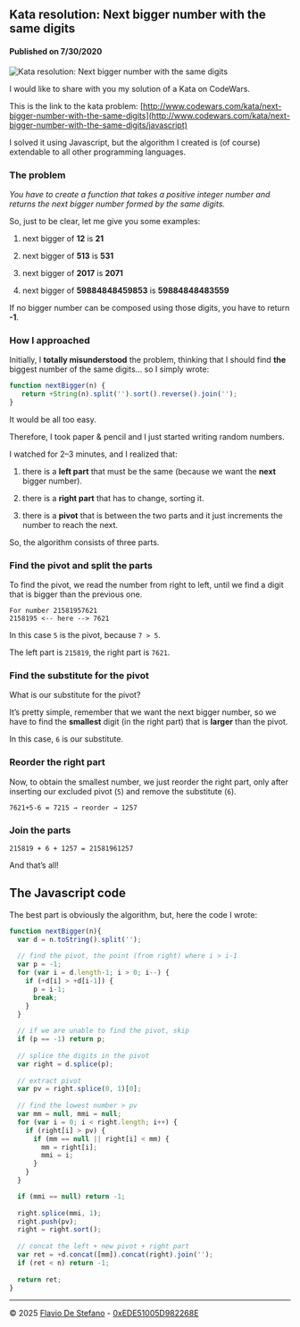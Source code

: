 ## Kata resolution: Next bigger number with the same digits

#### Published on 7/30/2020

![Kata resolution: Next bigger number with the same digits](https://media2.dev.to/dynamic/image/width=1000,height=500,fit=cover,gravity=auto,format=auto/https%3A%2F%2Fdev-to-uploads.s3.amazonaws.com%2Fuploads%2Farticles%2F11yw8pj0umjmz88x12dz.png)

I would like to share with you my solution of a Kata on CodeWars.

This is the link to the kata problem: [http://www.codewars.com/kata/next-bigger-number-with-the-same-digits](http://www.codewars.com/kata/next-bigger-number-with-the-same-digits/javascript)

I solved it using Javascript, but the algorithm I created is (of course) extendable to all other programming languages.

### The problem

*You have to create a function that takes a positive integer number and returns the next bigger number formed by the same digits.*

So, just to be clear, let me give you some examples:

1. next bigger of **12** is **21**

1. next bigger of **513** is **531**

1. next bigger of **2017** is **2071**

1. next bigger of **59884848459853** is **59884848483559**

If no bigger number can be composed using those digits, you have to return **-1**.

### How I approached

Initially, I **totally misunderstood** the problem, thinking that I should find **the** biggest number of the same digits… so I simply wrote:

```js
function nextBigger(n) {
   return +String(n).split('').sort().reverse().join('');
}
```

It would be all too easy.

Therefore, I took paper & pencil and I just started writing random numbers.

I watched for 2–3 minutes, and I realized that:

1. there is a **left part** that must be the same (because we want the **next** bigger number).

1. there is a **right part** that has to change, sorting it.

1. there is a **pivot** that is between the two parts and it just increments the number to reach the next.

So, the algorithm consists of three parts.

### Find the pivot and split the parts

To find the pivot, we read the number from right to left, until we find a digit that is bigger than the previous one.

```
For number 21581957621
2158195 <-- here --> 7621
```

In this case `5` is the pivot, because `7 > 5`.

The left part is `215819`, the right part is `7621`.

### Find the substitute for the pivot

What is our substitute for the pivot?

It’s pretty simple, remember that we want the next bigger number, so we have to find the **smallest** digit (in the right part) that is **larger** than the pivot.

In this case, `6` is our substitute.

### Reorder the right part

Now, to obtain the smallest number, we just reorder the right part, only after inserting our excluded pivot (`5`) and remove the substitute (`6`).

```
7621+5-6 = 7215 → reorder → 1257
```

### Join the parts

```
215819 + 6 + 1257 = 21581961257
```

And that’s all!

## The Javascript code

The best part is obviously the algorithm, but, here the code I wrote:

```js
function nextBigger(n){
  var d = n.toString().split('');
  
  // find the pivot, the point (from right) where i > i-1
  var p = -1;
  for (var i = d.length-1; i > 0; i--) {
    if (+d[i] > +d[i-1]) {
      p = i-1;
      break;
    }
  }
  
  // if we are unable to find the pivot, skip
  if (p == -1) return p;
    
  // splice the digits in the pivot
  var right = d.splice(p);
  
  // extract pivot
  var pv = right.splice(0, 1)[0];
  
  // find the lowest number > pv
  var mm = null, mmi = null;
  for (var i = 0; i < right.length; i++) {
    if (right[i] > pv) {
      if (mm == null || right[i] < mm) {
        mm = right[i];
        mmi = i;
      }
    }
  }

  if (mmi == null) return -1;
  
  right.splice(mmi, 1);
  right.push(pv);
  right = right.sort();
  
  // concat the left + new pivot + right part
  var ret = +d.concat([mm]).concat(right).join('');
  if (ret < n) return -1;
  
  return ret;
}
```


---

© 2025 [Flavio De Stefano](https://www.kopiro.me) - [0xEDE51005D982268E](https://www.kopiro.me/gpg.txt)
